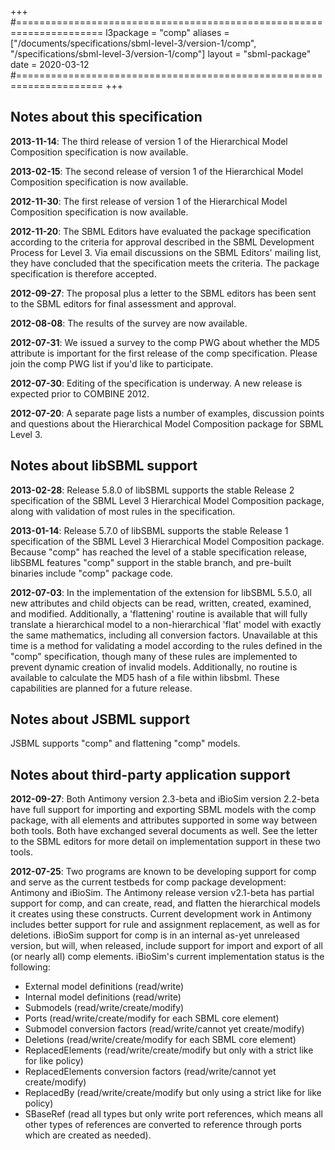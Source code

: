 +++
#=====================================================================
l3package = "comp"
aliases = ["/documents/specifications/sbml-level-3/version-1/comp", "/specifications/sbml-level-3/version-1/comp"]
layout    = "sbml-package"
date      = 2020-03-12
#=====================================================================
+++

## Notes about this specification

**2013-11-14**: The third release of version 1 of the Hierarchical Model Composition specification is now available.

**2013-02-15**: The second release of version 1 of the Hierarchical Model Composition specification is now available.

**2012-11-30**: The first release of version 1 of the Hierarchical Model Composition specification is now available.

**2012-11-20**: The SBML Editors have evaluated the package specification according to the criteria for approval described in the SBML Development Process for Level&nbsp;3. Via email discussions on the SBML Editors' mailing list, they have concluded that the specification meets the criteria. The package specification is therefore accepted.

**2012-09-27**: The proposal plus a letter to the SBML editors has been sent to the SBML editors for final assessment and approval.

**2012-08-08**: The results of the survey are now available.

**2012-07-31**: We issued a survey to the comp PWG about whether the MD5 attribute is important for the first release of the comp specification. Please join the comp PWG list if you'd like to participate.

**2012-07-30**: Editing of the specification is underway. A new release is expected prior to COMBINE 2012.

**2012-07-20**: A separate page lists a number of examples, discussion points and questions about the Hierarchical Model Composition package for SBML Level&nbsp;3.


## Notes about libSBML support

**2013-02-28**: Release 5.8.0 of libSBML supports the stable Release 2 specification of the SBML Level 3 Hierarchical Model Composition package, along with validation of most rules in the specification.

**2013-01-14**: Release 5.7.0 of libSBML supports the stable Release 1 specification of the SBML Level 3 Hierarchical Model Composition package. Because "comp" has reached the level of a stable specification release, libSBML features "comp" support in the stable branch, and pre-built binaries include "comp" package code.

**2012-07-03**: In the implementation of the extension for libSBML 5.5.0, all new attributes and child objects can be read, written, created, examined, and modified. Additionally, a 'flattening' routine is available that will fully translate a hierarchical model to a non-hierarchical 'flat' model with exactly the same mathematics, including all conversion factors. Unavailable at this time is a method for validating a model according to the rules defined in the "comp" specification, though many of these rules are implemented to prevent dynamic creation of invalid models. Additionally, no routine is available to calculate the MD5 hash of a file within libsbml. These capabilities are planned for a future release.


## Notes about JSBML support

JSBML supports "comp" and flattening "comp" models.


## Notes about third-party application support

**2012-09-27**: Both Antimony version 2.3-beta and iBioSim version 2.2-beta have full support for importing and exporting SBML models with the comp package, with all elements and attributes supported in some way between both tools. Both have exchanged several documents as well. See the letter to the SBML editors for more detail on implementation support in these two tools.

**2012-07-25**: Two programs are known to be developing support for comp and serve as the current testbeds for comp package development: Antimony and iBioSim. The Antimony release version v2.1-beta has partial support for comp, and can create, read, and flatten the hierarchical models it creates using these constructs. Current development work in Antimony includes better support for rule and assignment replacement, as well as for deletions. iBioSim support for comp is in an internal as-yet unreleased version, but will, when released, include support for import and export of all (or nearly all) comp elements. iBioSim's current implementation status is the following:
- External model definitions (read/write)
- Internal model definitions (read/write)
- Submodels (read/write/create/modify)
- Ports (read/write/create/modify for each SBML core element)
- Submodel conversion factors (read/write/cannot yet create/modify)
- Deletions (read/write/create/modify for each SBML core element)
- ReplacedElements (read/write/create/modify but only with a strict like for like policy)
- ReplacedElements conversion factors (read/write/cannot yet create/modify)
- ReplacedBy (read/write/create/modify but only using a strict like for like policy)
- SBaseRef (read all types but only write port references, which means all other types of references are converted to reference through ports which are created as needed).
